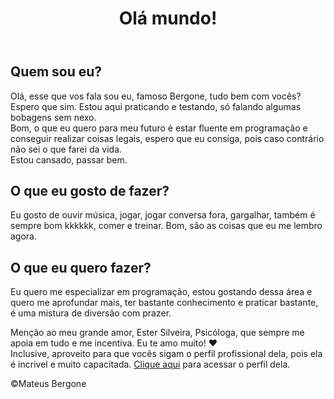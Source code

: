 <!Doctype html>
<html lang="pt-br">

<head>
    <meta charset="UTF-8">
    <title>Teste</title>
    <meta name="viewport" content="width=device-width, initial-scale=1.0">
    <link rel="stylesheet" href="style.css">
</head>

<body>
    <header>
        <h1>Olá mundo!</h1>
    </header>
    <main>
        <section>
            <h2>Quem sou eu?</h2>
            <p>Olá, esse que vos fala sou eu, famoso Bergone, tudo bem com vocês? Espero que sim. Estou aqui praticando
                e testando, só falando algumas bobagens sem nexo. <br> Bom, o que eu quero para meu futuro é estar fluente em
                programação e conseguir realizar coisas legais, espero que eu consiga, pois caso contrário não sei o que
                farei da vida. <br> Estou cansado, passar bem.</p>
        </section>
    </main>
    <section>
        <h2>O que eu gosto de fazer?</h2>
        <p>Eu gosto de ouvir música, jogar, jogar conversa fora, gargalhar, também é sempre bom kkkkkk, comer e treinar.
            Bom, são as coisas que eu me lembro agora.</p>
    </section>
    <section>
        <h2>O que eu quero fazer?</h2>
        <p>Eu quero me especializar em programação, estou gostando dessa área e quero me aprofundar mais, ter bastante
            conhecimento e praticar bastante, é uma mistura de diversão com prazer.</p>
    </section>
    <section>
        <p>Menção ao meu grande amor, Ester Silveira, Psicóloga, que sempre me apoia em tudo e me incentiva. Eu te amo
            muito! &hearts; <br> Inclusive, aproveito para que vocês sigam o perfil profissional dela, pois ela é
            incrivel e muito capacitada. <a href="https://www.instagram.com/psi.estersilveira?igsh=M2ZhenVnaTZrMjNi>"
                target="_blank">Clique aqui</a> para acessar o perfil dela.</p>
    </section>
    <footer>
        <p>&copy;Mateus Bergone</p>
    </footer>
    <script src="script.js"></script>
</body>
</html>

